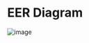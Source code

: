 # EER Diagram
![image](https://github.com/TranQuangHien2002/Web_Project_Student_MVC_3/assets/121622041/782def2d-3d14-464d-b380-b8f8e2a4ad11)

